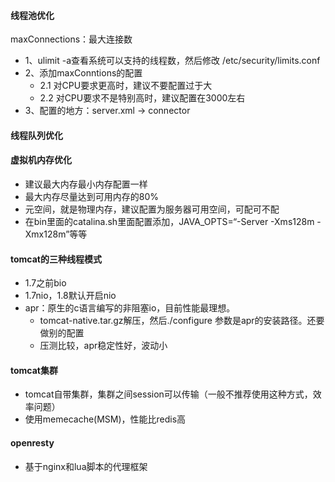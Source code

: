 #### 线程池优化
maxConnections：最大连接数
- 1、ulimit -a查看系统可以支持的线程数，然后修改 /etc/security/limits.conf		
- 2、添加maxConntions的配置
  - 2.1 对CPU要求更高时，建议不要配置过于大
  - 2.2 对CPU要求不是特别高时，建议配置在3000左右	
- 3、配置的地方：server.xml -> connector
#### 线程队列优化
#### 虚拟机内存优化
- 建议最大内存最小内存配置一样
- 最大内存尽量达到可用内存的80%
- 元空间，就是物理内存，建议配置为服务器可用空间，可配可不配
- 在bin里面的catalina.sh里面配置添加，JAVA_OPTS=“-Server -Xms128m -Xmx128m”等等
#### tomcat的三种线程模式
- 1.7之前bio
- 1.7nio，1.8默认开启nio
- apr：原生的c语言编写的非阻塞io，目前性能最理想。
  - tomcat-native.tar.gz解压，然后./configure 参数是apr的安装路径。还要做别的配置
  - 压测比较，apr稳定性好，波动小

#### tomcat集群
- tomcat自带集群，集群之间session可以传输（一般不推荐使用这种方式，效率问题）
- 使用memecache(MSM)，性能比redis高

#### openresty
- 基于nginx和lua脚本的代理框架
